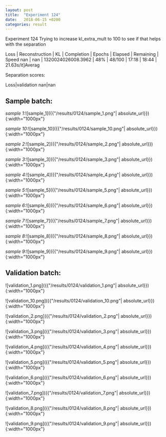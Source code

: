 ```yaml
---
layout: post
title:  "Experiment 124"
date:   2018-06-15 +0200
categories: result
---
```

Experiment 124
Trying to increase kl_extra_mult to 100 to see if that helps with the separation

Loss | Reconstruction | KL | Completion | Epochs | Elapsed | Remaining | Speed
nan | nan | 1320024026008.3962 | 48% | 48/100 | 17:18 | 18:44 | 21.63s/it]Averag

Separation scores:

Loss|validation
nan|nan

## **Sample batch**:

_sample 1_:![sample_1]({{"/results/0124/sample_1.png"| absolute_url}}){:width="1000px"}

_sample 10_:![sample_10]({{"/results/0124/sample_10.png"| absolute_url}}){:width="1000px"}

_sample 2_:![sample_2]({{"/results/0124/sample_2.png"| absolute_url}}){:width="1000px"}

_sample 3_:![sample_3]({{"/results/0124/sample_3.png"| absolute_url}}){:width="1000px"}

_sample 4_:![sample_4]({{"/results/0124/sample_4.png"| absolute_url}}){:width="1000px"}

_sample 5_:![sample_5]({{"/results/0124/sample_5.png"| absolute_url}}){:width="1000px"}

_sample 6_:![sample_6]({{"/results/0124/sample_6.png"| absolute_url}}){:width="1000px"}

_sample 7_:![sample_7]({{"/results/0124/sample_7.png"| absolute_url}}){:width="1000px"}

_sample 8_:![sample_8]({{"/results/0124/sample_8.png"| absolute_url}}){:width="1000px"}

_sample 9_:![sample_9]({{"/results/0124/sample_9.png"| absolute_url}}){:width="1000px"}

## **Validation batch**:

![validation_1.png]({{"/results/0124/validation_1.png"| absolute_url}}){:width="1000px"}

![validation_10.png]({{"/results/0124/validation_10.png"| absolute_url}}){:width="1000px"}

![validation_2.png]({{"/results/0124/validation_2.png"| absolute_url}}){:width="1000px"}

![validation_3.png]({{"/results/0124/validation_3.png"| absolute_url}}){:width="1000px"}

![validation_4.png]({{"/results/0124/validation_4.png"| absolute_url}}){:width="1000px"}

![validation_5.png]({{"/results/0124/validation_5.png"| absolute_url}}){:width="1000px"}

![validation_6.png]({{"/results/0124/validation_6.png"| absolute_url}}){:width="1000px"}

![validation_7.png]({{"/results/0124/validation_7.png"| absolute_url}}){:width="1000px"}

![validation_8.png]({{"/results/0124/validation_8.png"| absolute_url}}){:width="1000px"}

![validation_9.png]({{"/results/0124/validation_9.png"| absolute_url}}){:width="1000px"}
